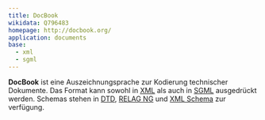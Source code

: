 ```yaml
---
title: DocBook
wikidata: Q796483
homepage: http://docbook.org/
application: documents
base: 
  - xml
  - sgml
---
```


**DocBook** ist eine Auszeichnungsprache zur Kodierung technischer Dokumente.
Das Format kann sowohl in [XML](xml) als auch in [SGML](sgml) ausgedrückt
werden. Schemas stehen in [DTD](schema/dtd), [RELAG NG](schema/relax-ng) und
[XML Schema](schema/xsd) zur verfügung.
